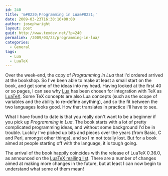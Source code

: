 ```yaml
---
id: 240
title: '&#8220;Programming in Lua&#8221;'
date: 2009-03-23T16:30:16+00:00
author: josephwright
layout: post
guid: http://www.texdev.net/?p=240
permalink: /2009/03/23/programming-in-lua/
categories:
  - General
tags:
  - Lua
  - LuaTeX
---
```

Over the week-end, the copy of _Programming in Lua_ that I'd ordered arrived at the bookshop. So I've been able to make at least a small start on the book, and get some of the ideas into my head. Having looked at the first 40 or so pages, I can see why [Lua](http://www.lua.org) has been chosen for integration with TeX as [LuaTeX](http://www.luatex.org). Some TeX concepts are also Lua concepts (such as the scope of variables and the ability to re-define anything), and so the fit between the two languages looks good.  How that translates in practice I'll have to see.

What I have found to date is that you really don't want to be a beginner if you pick up _Programming in Lua_. The book starts with a lot of pretty complicated programming ideas, and without some background I'd be in trouble.  Luckily I've picked up bits and pieces over the years (from Basic, C and Perl, amongst other things), and so I'm not totally lost.  But for a book aimed at people starting off with the language, it is tough going.

The arrival of the book happily coincides with the release of LuaTeX 0.36.0, as announced on the [LuaTeX mailing list](http://tug.org/mailman/listinfo/luatex). There are a number of changes aimed at making more changes in the future, but at least I can now begin to understand what some of them mean!
